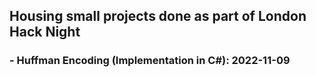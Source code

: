 ## Housing small projects done as part of London Hack Night

### - Huffman Encoding (Implementation in C#): 2022-11-09
